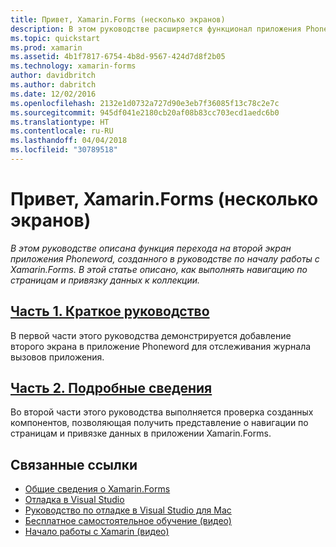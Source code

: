 ```yaml
---
title: Привет, Xamarin.Forms (несколько экранов)
description: В этом руководстве расширяется функционал приложения Phoneword, созданного в руководстве "Привет, Xamarin.Forms", за счет перехода на второй экран. В затрагиваемых разделах рассматриваются навигация по страницам и привязка данных к коллекции.
ms.topic: quickstart
ms.prod: xamarin
ms.assetid: 4b1f7817-6754-4b8d-9567-424d7d8f2b05
ms.technology: xamarin-forms
author: davidbritch
ms.author: dabritch
ms.date: 12/02/2016
ms.openlocfilehash: 2132e1d0732a727d90e3eb7f36085f13c78c2e7c
ms.sourcegitcommit: 945df041e2180cb20af08b83cc703ecd1aedc6b0
ms.translationtype: HT
ms.contentlocale: ru-RU
ms.lasthandoff: 04/04/2018
ms.locfileid: "30789518"
---
```

# <a name="hello-xamarinforms-multiscreen"></a>Привет, Xamarin.Forms (несколько экранов)

_В этом руководстве описана функция перехода на второй экран приложения Phoneword, созданного в руководстве по началу работы с Xamarin.Forms. В этой статье описано, как выполнять навигацию по страницам и привязку данных к коллекции._

## <a name="part-1-quickstartxamarin-formsget-startedhello-xamarin-forms-multiscreenquickstartmd"></a>[Часть 1. Краткое руководство](~/xamarin-forms/get-started/hello-xamarin-forms-multiscreen/quickstart.md)

В первой части этого руководства демонстрируется добавление второго экрана в приложение Phoneword для отслеживания журнала вызовов приложения.

## <a name="part-2-deep-divexamarin-formsget-startedhello-xamarin-forms-multiscreendeepdivemd"></a>[Часть 2. Подробные сведения](~/xamarin-forms/get-started/hello-xamarin-forms-multiscreen/deepdive.md)

Во второй части этого руководства выполняется проверка созданных компонентов, позволяющая получить представление о навигации по страницам и привязке данных в приложении Xamarin.Forms.


## <a name="related-links"></a>Связанные ссылки

- [Общие сведения о Xamarin.Forms](~/xamarin-forms/get-started/introduction-to-xamarin-forms.md)
- [Отладка в Visual Studio](http://msdn.microsoft.com/library/k0k771bt%28v=vs.90%29.aspx)
- [Руководство по отладке в Visual Studio для Mac](https://developer.xamarin.com/recipes/cross-platform/ide/debugging/)
- [Бесплатное самостоятельное обучение (видео)](https://university.xamarin.com/self-guided)
- [Начало работы с Xamarin (видео)](https://developer.xamarin.com/videos/)
